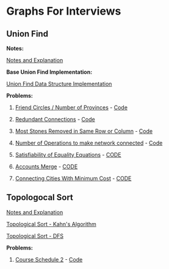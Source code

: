 # Graphs For Interviews

## Union Find

**Notes:**

[Notes and Explanation](./Notes/union-find.md)

**Base Union Find Implementation:**

[Union Find Data Structure Implementation](./Union%20Find/union-find.js)

**Problems:**

1. [Friend Circles / Number of Provinces](https://leetcode.com/problems/number-of-provinces/) - [Code](./Union%20Find/number-of-provinces.js)

2. [Redundant Connections](https://leetcode.com/problems/redundant-connection/) - [Code](./Union%20Find/redundant-connection.js)

3. [Most Stones Removed in Same Row or Column](https://leetcode.com/problems/most-stones-removed-with-same-row-or-column/) - [Code](./Union%20Find/most-stones-removed-same-row-column.js)

4. [Number of Operations to make network connected](https://leetcode.com/problems/number-of-operations-to-make-network-connected/) - [Code](./Union%20Find/network-connected.js)

5. [Satisfiability of Equality Equations](https://leetcode.com/problems/satisfiability-of-equality-equations/) - [CODE](./Union%20Find/satisfiability-of-equality-equations.js)

6. [Accounts Merge](https://leetcode.com/problems/accounts-merge/) - [CODE](./Union%20Find/accounts-merge.js)

7. [Connecting Cities With Minimum Cost](https://leetcode.com/problems/connecting-cities-with-minimum-cost/) - [CODE](./Union%20Find/cities-minimum-cost.js)

## Topologocal Sort

[Notes and Explanation](./Notes/topologocal-sort.md)

[Topological Sort - Kahn's Algorithm](./Topological%20Sort\topsort.js)

[Topological Sort - DFS](./Topological%20Sort\topsort-dfs.js)

**Problems:**

1. [Course Schedule 2](https://leetcode.com/problems/course-schedule-ii/) - [Code](./Topological%20Sort/course-schedule-2.js)
